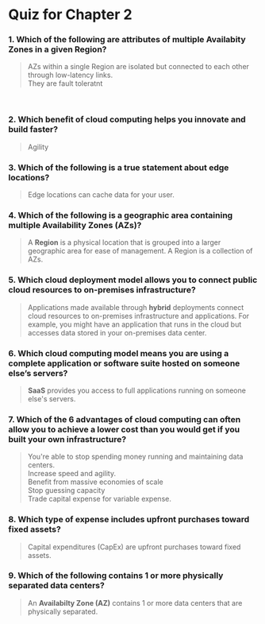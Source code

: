 # Quiz for Chapter 2

### 1. Which of the following are attributes of multiple Availabity Zones in a given Region? 
> AZs within a single Region are isolated but connected to each other through low-latency links. <br/> 
> They are fault toleratnt
<br/> 

### 2. Which benefit of cloud computing helps you innovate and build faster? 
> Agility <br/> 

### 3. Which of the following is a true statement about edge locations?
> Edge locations can cache data for your user. <br/> 

### 4. Which of the following is a geographic area containing multiple Availability Zones (AZs)?
> A **Region** is a physical location that is grouped into a larger geographic area for ease of management. A Region is a collection of AZs. <br/> 

### 5. Which cloud deployment model allows you to connect public cloud resources to on-premises infrastructure?
> Applications made available through **hybrid** deployments connect cloud resources to on-premises infrastructure and applications. For example, you might have an application that runs in the cloud but accesses data stored in your on-premises data center. <br/> 

### 6. Which cloud computing model means you are using a complete application or software suite hosted on someone else’s servers?
> **SaaS** provides you access to full applications running on someone else's servers. <br/> 

### 7. Which of the 6 advantages of cloud computing can often allow you to achieve a lower cost than you would get if you built your own infrastructure?
> You're able to stop spending money running and maintaining data centers. <br/> 
> Increase speed and agility. <br/> 
> Benefit from massive economies of scale <br/> 
> Stop guessing capacity <br/> 
> Trade capital expense for variable expense. <br/> 

### 8. Which type of expense includes upfront purchases toward fixed assets?
> Capital expenditures (CapEx) are upfront purchases toward fixed assets.

### 9. Which of the following contains 1 or more physically separated data centers?
> An **Availabilty Zone (AZ)** contains 1 or more data centers that are physically separated.
